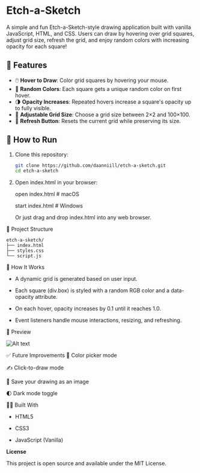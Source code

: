 # Etch-a-Sketch

A simple and fun Etch-a-Sketch-style drawing application built with vanilla JavaScript, HTML, and CSS. Users can draw by hovering over grid squares, adjust grid size, refresh the grid, and enjoy random colors with increasing opacity for each square!

## 🔧 Features

- 🖱️ **Hover to Draw**: Color grid squares by hovering your mouse.
- 🎲 **Random Colors**: Each square gets a unique random color on first hover.
- 🌗 **Opacity Increases**: Repeated hovers increase a square's opacity up to fully visible.
- 🔢 **Adjustable Grid Size**: Choose a grid size between 2×2 and 100×100.
- 🔁 **Refresh Button**: Resets the current grid while preserving its size.

## 🚀 How to Run

1. Clone this repository:
   ```bash
   git clone https://github.com/daanniill/etch-a-sketch.git
   cd etch-a-sketch
2. Open index.html in your browser:

    open index.html      # macOS

    start index.html     # Windows
    
    Or just drag and drop index.html into any web browser.

📁 Project Structure

    etch-a-sketch/
    ├── index.html
    ├── styles.css
    └── script.js
🧠 How It Works
- A dynamic grid is generated based on user input.

- Each square (div.box) is styled with a random RGB color and a data-opacity attribute.

- On each hover, opacity increases by 0.1 until it reaches 1.0.

- Event listeners handle mouse interactions, resizing, and refreshing.

📸 Preview

![Alt text](preview.jpeg)

✅ Future Improvements
🎨 Color picker mode

✍️ Click-to-draw mode

💾 Save your drawing as an image

🌓 Dark mode toggle

🧑‍💻 Built With
- HTML5

- CSS3

- JavaScript (Vanilla)

**License**

This project is open source and available under the MIT License.